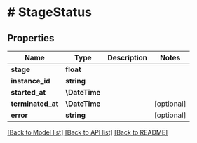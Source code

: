 # # StageStatus

## Properties

Name | Type | Description | Notes
------------ | ------------- | ------------- | -------------
**stage** | **float** |  |
**instance_id** | **string** |  |
**started_at** | **\DateTime** |  |
**terminated_at** | **\DateTime** |  | [optional]
**error** | **string** |  | [optional]

[[Back to Model list]](../../README.md#models) [[Back to API list]](../../README.md#endpoints) [[Back to README]](../../README.md)
